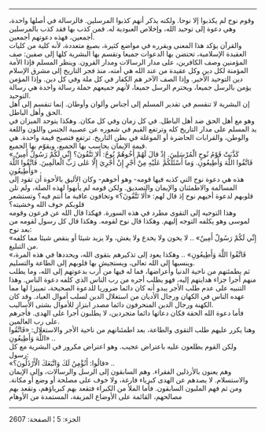 ------------------------------------------------------------------------

وقوم نوح لم يكذبوا إلا نوحا. ولكنه يذكر أنهم كذبوا المرسلين. فالرسالة في
أصلها واحدة، وهي دعوة إلى توحيد الله، وإخلاص العبودية له. فمن كذب بها
فقد كذب بالمرسلين أجمعين، فهذه دعوتهم أجمعين.  
والقرآن يؤكد هذا المعنى ويقرره في مواضع كثيرة، بصيغ متعددة، لأنه كلية من
كليات العقيدة الإسلامية، تحتضن بها الدعوات جميعا وتقسم بها البشرية كلها
إلى صفين: صف المؤمنين وصف الكافرين، على مدار الرسالات ومدار القرون.
وينظر المسلم فإذا الأمة المؤمنة لكل دين وكل عقيدة من عند الله هي أمته،
منذ فجر التاريخ إلى مشرق الإسلام دين التوحيد الأخير. وإذا الصف الآخر هم
الكفار في كل ملة وفي كل دين. وإذا المؤمن يؤمن بالرسل جميعا، ويحترم الرسل
جميعا، لأنهم جميعهم حملة رسالة واحدة هي رسالة التوحيد.  
إن البشرية لا تنقسم في تقدير المسلم إلى أجناس وألوان وأوطان. إنما تنقسم
إلى أهل الحق وأهل الباطل.  
وهو مع أهل الحق ضد أهل الباطل. في كل زمان وفي كل مكان. وهكذا يتوحد
الميزان في يد المسلم على مدار التاريخ كله وترتفع القيم في شعوره عن عصبية
الجنس واللون واللغة والوطن، والقرابات الحاضرة أو الموغلة في بطن التاريخ.
ترتفع فتصبح قيمة واحدة. هي قيمة الإيمان يحاسب بها الجميع، ويقوّم بها
الجميع.  
«كَذَّبَتْ قَوْمُ نُوحٍ الْمُرْسَلِينَ. إِذْ قالَ لَهُمْ أَخُوهُمْ نُوحٌ: أَلا تَتَّقُونَ؟ إِنِّي لَكُمْ رَسُولٌ
أَمِينٌ. فَاتَّقُوا اللَّهَ وَأَطِيعُونِ. وَما أَسْئَلُكُمْ عَلَيْهِ مِنْ أَجْرٍ إِنْ أَجْرِيَ إِلَّا عَلى رَبِّ
الْعالَمِينَ. فَاتَّقُوا اللَّهَ وَأَطِيعُونِ» .  
هذه هي دعوة نوح التي كذبه فيها قومه- وهو أخوهم- وكان الأليق بالأخوة أن
تقود إلى المسالمة والاطمئنان والإيمان والتصديق. ولكن قومه لم يأبهوا لهذه
الصلة، ولم تلن قلوبهم لدعوة أخيهم نوح إذ قال لهم: «أَلا تَتَّقُونَ؟» وتخافون
عاقبة ما أنتم فيه؟ وتستشعر قلوبكم خوف الله وخشيته؟  
وهذا التوجيه إلى التقوى مطرد في هذه السورة. فهكذا قال الله عن فرعون
وقومه لموسى وهو يكلفه التوجه إليهم. وهكذا قال نوح لقومه. وهكذا قال كل
رسول لقومه من بعد نوح:  
«إِنِّي لَكُمْ رَسُولٌ أَمِينٌ» .. لا يخون ولا يخدع ولا يغش، ولا يزيد شيئا أو ينقص
شيئا مما كلفه من التبليغ.  
«فَاتَّقُوا اللَّهَ وَأَطِيعُونِ» .. وهكذا يعود إلى تذكيرهم بتقوى الله، ويحددها في
هذه المرة، وينسبها إلى الله تعالى، ويستجيش بها قلوبهم إلى الطاعة
والتسليم.  
ثم يطمئنهم من ناحية الدنيا وأعراضها، فما له فيها من أرب بدعوتهم إلى
الله، وما يطلب منهم أجرا جزاء هدايتهم إليه، فهو يطلب أجره من رب الناس
الذي كلفه دعوة الناس. وهذا التنبيه على عدم طلب الأجر يبدو أنه كان دائما
ضروريا للدعوة الصحيحة، تمييزا لها مما عهده الناس في الكهان ورجال الأديان
من استغلال الدين لسلب أموال العباد. وقد كان الكهنة ورجال الدين المنحرفون
دائما مصدر ابتزاز للأموال بشتى الأساليب.  
فأما دعوة الله الحقة فكان دعاتها دائما متجردين، لا يطلبون أجرا على
الهدى. فأجرهم على رب العالمين.  
وهنا يكرر عليهم طلب التقوى والطاعة، بعد اطمئنانهم من ناحية الأجر
والاستغلال: «فَاتَّقُوا اللَّهَ وَأَطِيعُونِ» ..  
ولكن القوم يطلعون عليه باعتراض عجيب. وهو اعتراض مكرور في البشرية مع كل
رسول:  
«قالُوا: أَنُؤْمِنُ لَكَ وَاتَّبَعَكَ الْأَرْذَلُونَ؟» ..  
وهم يعنون بالأرذلين الفقراء. وهم السابقون إلى الرسل والرسالات، وإلى
الإيمان والاستسلام. لا يصدهم عن الهدى كبرياء فارغة، ولا خوف على مصلحة أو
وضع أو مكانة. ومن ثم فهم الملبون السابقون. فأما الملأ من الكبراء فتقعد
بهم كبرياؤهم، وتقعد بهم مصالحهم، القائمة على الأوضاع المزيفة، المستمدة
من الأوهام

------------------------------------------------------------------------

الجزء: 5 ¦ الصفحة: 2607
